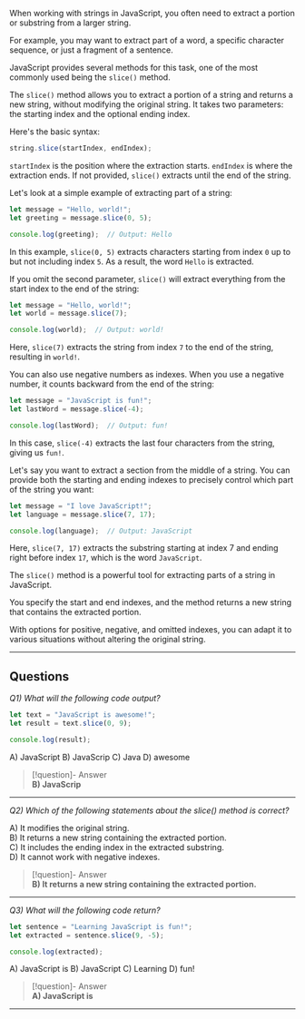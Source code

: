 When working with strings in JavaScript, you often need to extract a portion or substring from a larger string.

For example, you may want to extract part of a word, a specific character sequence, or just a fragment of a sentence.

JavaScript provides several methods for this task, one of the most commonly used being the `slice()` method.

The `slice()` method allows you to extract a portion of a string and returns a new string, without modifying the original string. It takes two parameters: the starting index and the optional ending index.

Here's the basic syntax:

```js
string.slice(startIndex, endIndex);
```

`startIndex` is the position where the extraction starts. `endIndex` is where the extraction ends. If not provided, `slice()` extracts until the end of the string.

Let's look at a simple example of extracting part of a string:

```js
let message = "Hello, world!";
let greeting = message.slice(0, 5);

console.log(greeting);  // Output: Hello
```

In this example, `slice(0, 5)` extracts characters starting from index `0` up to but not including index `5`. As a result, the word `Hello` is extracted.

If you omit the second parameter, `slice()` will extract everything from the start index to the end of the string:

```js
let message = "Hello, world!";
let world = message.slice(7);

console.log(world);  // Output: world!
```

Here, `slice(7)` extracts the string from index `7` to the end of the string, resulting in `world!`.

You can also use negative numbers as indexes. When you use a negative number, it counts backward from the end of the string:

```js
let message = "JavaScript is fun!";
let lastWord = message.slice(-4);

console.log(lastWord);  // Output: fun!
```

In this case, `slice(-4)` extracts the last four characters from the string, giving us `fun!`.

Let's say you want to extract a section from the middle of a string. You can provide both the starting and ending indexes to precisely control which part of the string you want:

```js
let message = "I love JavaScript!";
let language = message.slice(7, 17);

console.log(language);  // Output: JavaScript
```

Here, `slice(7, 17)` extracts the substring starting at index 7 and ending right before index `17`, which is the word `JavaScript`.

The `slice()` method is a powerful tool for extracting parts of a string in JavaScript.

You specify the start and end indexes, and the method returns a new string that contains the extracted portion.

With options for positive, negative, and omitted indexes, you can adapt it to various situations without altering the original string.

---
## Questions

*Q1) What will the following code output?*
```js
let text = "JavaScript is awesome!";
let result = text.slice(0, 9);

console.log(result);
```

A) JavaScript
B) JavaScrip
C) Java
D) awesome 

> [!question]- Answer  
> **B) JavaScrip**  

---

*Q2) Which of the following statements about the slice() method is correct?*

A) It modifies the original string.  
B) It returns a new string containing the extracted portion.  
C) It includes the ending index in the extracted substring.  
D) It cannot work with negative indexes.  

> [!question]- Answer  
> **B) It returns a new string containing the extracted portion.**  

---

*Q3) What will the following code return?*
```js
let sentence = "Learning JavaScript is fun!";
let extracted = sentence.slice(9, -5);

console.log(extracted);
```

A) JavaScript is 
B) JavaScript
C) Learning 
D) fun! 

> [!question]- Answer  
> **A) JavaScript is**  

---
